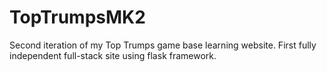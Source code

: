 # TopTrumpsMK2
Second iteration of my Top Trumps game base learning website. First fully independent full-stack site using flask framework. 
